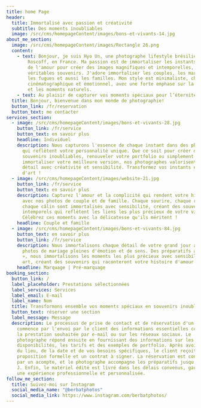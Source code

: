 ```yaml
---
title: home Page
header:
  title: Immortalisé avec passion et créativité
  subtitle: Des moments inoubliables
  image: /src/cms/homepageContent/images/bons-et-vivants-14.jpg
about_me_section:
  image: /src/cms/homepageContent/images/Rectangle 26.png
  content:
    - text: Bonjour, je suis Hyo Un, une photographe lifestyle brésilienne basée à
        Roscoff, en France. Ma passion est de immortaliser les instants fugaces
        de l'amour pour créer des images magnifiques et intemporelles,
        véritables souvenirs. J'adore immortaliser les couples, les mariages,
        les fugues et aussi les familles. Mon style est minimaliste, chaleureux,
        cinématographique et émotionnel, avec une forte emphase sur la narration
        et les moments naturels.
    - text: Au plaisir de capturer vos moments spéciaux pour l’éternité!
  title: Bonjour, bienvenue dans mon monde de photographie!
  button_link: /fr/reservation
  button_text: me contacter
services_section:
  - image: /src/cms/homepageContent/images/bons-et-vivants-28.jpg
    button_link: /fr/service
    button_text: en savoir plus
    headline: Individuel
    description: Nous capturons l'essence de chaque instant dans des photos uniques
      qui reflètent votre personnalité unique. Que ce soit pour créer des
      souvenirs inoubliables, renouveler votre portfolio ou simplement
      immortaliser votre meilleure version, nos photographes valorisent chaque
      détail avec créativité et sensibilité. Transformez vos instants en œuvres
      d'art !
  - image: /src/cms/homepageContent/images/website-21.jpg
    button_link: /fr/service
    button_text: en savoir plus
    description: Capturez l'amour et la complicité qui rendent votre histoire unique
      avec nos photos de couple et de famille. Chaque sourire, chaque regard,
      chaque câlin sont immortalisés avec sensibilité, créant des souvenirs
      intemporels qui reflètent les liens les plus précieux de votre vie.
      Célébrez ces moments avec la délicatesse qu'ils méritent !
    headline: Couple et famille
  - image: /src/cms/homepageContent/images/bons-et-vivants-84.jpg
    button_text: en savoir plus
    button_link: /fr/service
    description: Nous immortalisons chaque détail de votre grand jour avec des
      photos de mariage pleines d'émotion et de sens. Des préparatifs au « oui
      », nous immortalisons les moments les plus précieux avec sensibilité et
      art, créant des souvenirs qui raconteront votre histoire d'amour à jamais.
    headline: Marquage | Pré-marquage
booking_section:
  button_link: /
  label_placeholder: Prestations sélectionnées
  label_services: Services
  label_email: E-mail
  label_name: Nom
  title: Transformons ensemble vos moments spéciaux en souvenirs inoubliables !
  button_text: réserver une section
  label_message: Message
  description: Le processus de prise de contact et de réservation d'un photographe
    commence par l'envoi par le client des informations essentielles concernant
    la prestation souhaitée par e-mail ou sur les réseaux sociaux. Le
    photographe répond ensuite en fournissant des informations sur les
    disponibilités, les tarifs et des exemples de portfolio. Après avoir discuté
    du lieu, de la date et de vos besoins spécifiques, le client reçoit une
    proposition formelle et un contrat à signer. La réservation est confirmée
    par un acompte, et le photographe accompagne les préparatifs jusqu'au jour
    J. Enfin, le matériel édité est livré dans les délais convenus, garantissant
    une expérience professionnelle et personnalisée.
follow_me_section:
  title: Suivez-moi sur Instagram
  social_media_name: "@berbatphotos"
  social_media_link: https://www.instagram.com/berbatphotos/
---
```

